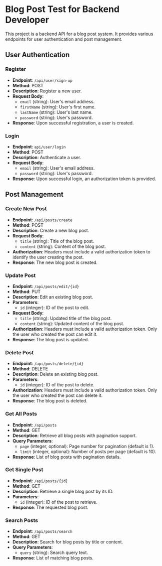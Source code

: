 # Blog Post Test for Backend Developer

This project is a backend API for a blog post system. It provides various endpoints for user authentication and post management.

## User Authentication

### Register

- **Endpoint**: `/api/user/sign-up`
- **Method**: POST
- **Description**: Register a new user.
- **Request Body**:
  - `email` (string): User's email address.
  - `firstName` (string): User's first name.
  - `lastName` (string): User's last name.
  - `password` (string): User's password.
- **Response**: Upon successful registration, a user is created.

### Login

- **Endpoint**: `api/user/login`
- **Method**: POST
- **Description**: Authenticate a user.
- **Request Body**:
  - `email` (string): User's email address.
  - `password` (string): User's password.
- **Response**: Upon successful login, an authorization token is provided.

## Post Management

### Create New Post

- **Endpoint**: `/api/posts/create`
- **Method**: POST
- **Description**: Create a new blog post.
- **Request Body**:
  - `title` (string): Title of the blog post.
  - `content` (string): Content of the blog post.
- **Authorization**: Headers must include a valid authorization token to identify the user creating the post.
- **Response**: The new blog post is created.

### Update Post

- **Endpoint**: `/api/posts/edit/{id}`
- **Method**: PUT
- **Description**: Edit an existing blog post.
- **Parameters**:
  - `id` (integer): ID of the post to edit.
- **Request Body**:
  - `title` (string): Updated title of the blog post.
  - `content` (string): Updated content of the blog post.
- **Authorization**: Headers must include a valid authorization token. Only the user who created the post can edit it.
- **Response**: The blog post is updated.

### Delete Post

- **Endpoint**: `/api/posts/delete/{id}`
- **Method**: DELETE
- **Description**: Delete an existing blog post.
- **Parameters**:
  - `id` (integer): ID of the post to delete.
- **Authorization**: Headers must include a valid authorization token. Only the user who created the post can delete it.
- **Response**: The blog post is deleted.

### Get All Posts

- **Endpoint**: `/api/posts`
- **Method**: GET
- **Description**: Retrieve all blog posts with pagination support.
- **Query Parameters**:
  - `page` (integer, optional): Page number for pagination (default is 1).
  - `limit` (integer, optional): Number of posts per page (default is 10).
- **Response**: List of blog posts with pagination details.

### Get Single Post

- **Endpoint**: `/api/posts/{id}`
- **Method**: GET
- **Description**: Retrieve a single blog post by its ID.
- **Parameters**:
  - `id` (integer): ID of the post to retrieve.
- **Response**: The requested blog post.

### Search Posts

- **Endpoint**: `/api/posts/search`
- **Method**: GET
- **Description**: Search for blog posts by title or content.
- **Query Parameters**:
  - `query` (string): Search query text.
- **Response**: List of matching blog posts.
